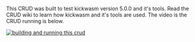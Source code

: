 This CRUD was built to test kickwasm version 5.0.0 and it's tools. Read the CRUD wiki to learn how kickwasm and it's tools are used. The video is the CRUD running is below.

[![building and running this crud](https://i.vimeocdn.com/video/803693464.webp?mw=550&amp;mh=310&amp;q=70)](https://vimeo.com/351949802)